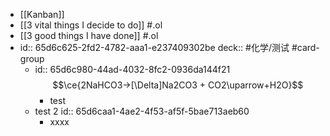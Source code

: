 - [[Kanban]]
- [[3 vital things I decide to do]] #.ol
- [[3 good things I have done]] #.ol
- id:: 65d6c625-2fd2-4782-aaa1-e237409302be
  deck:: #化学/测试 #card-group
	- id:: 65d6c980-44ad-4032-8fc2-0936da144f21
	  $$\ce{2NaHCO3->[\Delta]Na2CO3 + CO2\uparrow+H2O}$$
		- test
	- test 2
	  id:: 65d6caa1-4ae2-4f53-af5f-5bae713aeb60
		- xxxx